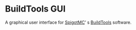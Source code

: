 # BuildTools GUI
A graphical user interface for [SpigotMC](https://spigotmc.org/)'
s [BuildTools](https://hub.spigotmc.org/jenkins/job/BuildTools/) software. 